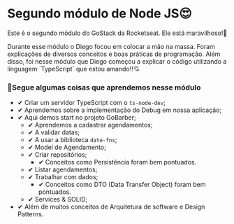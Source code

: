 <h1>Segundo módulo de Node JS😍</h1>

<p>Este é o segundo módulo do GoStack da Rocketseat. Ele está maravilhoso!🚀</p>

<p>Durante esse módulo o Diego focou em colocar a mão na massa. Foram explicações de diversos conceitos e boas práticas de programação. Além disso, foi nesse módulo que Diego começou a explicar o código utilizando a linguagem `TypeScript` que estou amando!!💘
</p>
<h3>👾Segue algumas coisas que aprendemos nesse módulo</h3>

- ✔ Criar um servidor TypeScript com o `ts-node-dev`;
- ✔ Aprendemos sobre a implementação do Debug em nossa aplicação;
- ✔ Aqui demos start no projeto GoBarber;
    - ✔ Aprendemos a cadastrar agendamentos;
    - ✔ A validar datas;
    - ✔ A usar a biblioteca `date-fns`;
    - ✔ Model de Agendamento;
    - ✔ Criar repositórios;
        - ✔ Conceitos como Persistência foram bem pontuados.
    - ✔ Listar agendamentos;
    - ✔ Trabalhar com dados;
        - ✔ Conceitos como DTO (Data Transfer Object) foram bem pontuados.
    - ✔ Services & SOLID;
- ✔ Além de muitos conceitos de Arquitetura de software e Design Patterns.
